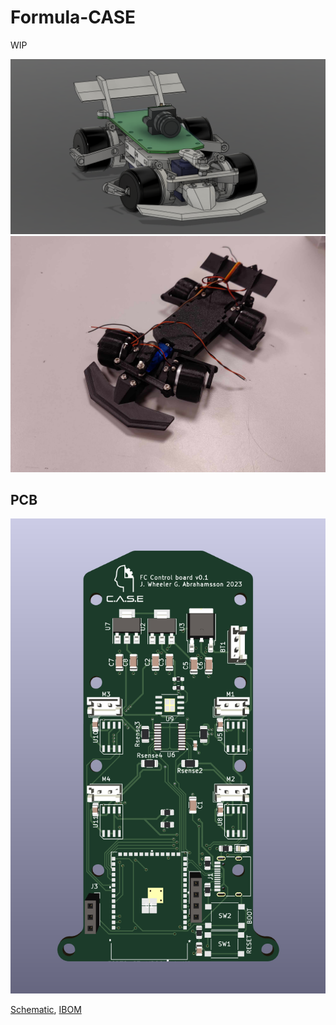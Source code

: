 # Formula-CASE

WIP

<img src="https://raw.githubusercontent.com/GustavAbrahamsson/Formula-CASE/main/Pictures/FC-CAD_prototype4.png?token=GHSAT0AAAAAACH6NPKJFNVDI5S4XMQ57MFOZIN3OUQ">
<img src="https://raw.githubusercontent.com/GustavAbrahamsson/Formula-CASE/main/Pictures/Prototype4.jpg?token=GHSAT0AAAAAACH6NPKIZB7Y5F4U5N2VHBH6ZIN3QNQ">

## PCB

![PCB render](Electronics/PCB/FC%20Control%20board%201.0/media/FC%20Control%20board%201.0_crop.png)

[Schematic](Electronics/PCB/FC%20Control%20board%201.0/media/schematic_v1.0.pdf), [IBOM](Electronics/PCB/FC%20Control%20board%201.0/bom/ibom.html)



